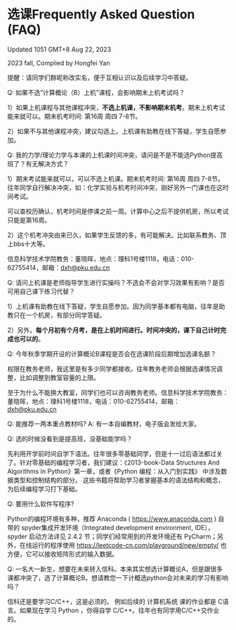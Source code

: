 # 选课Frequently Asked Question (FAQ)

Updated 1051 GMT+8 Aug 22, 2023

2023 fall, Complied by Hongfei Yan

提醒：请同学们群昵称改实名，便于互相认识以及后续学习中答疑。

Q: 如果不选“计算概论（B）上机”课程，会影响期末上机考试吗？

1）如果上机课程与其他课程冲突，**不选上机课，不影响期末机考**。期末上机考试能来就可以。期末机考时间: 第16周 周四 7-8节。

2）如果不与其他课程冲突，建议勾选上。上机课有助教在线下答疑，学生自愿参加。



Q: 我的力学/理论力学与本课的上机课时间冲突，请问是不是不能选Python提高班了？有无解决方式？

1）期末考试能来就可以，可以不选上机课。期末机考时间: 第16周 周四 7-8节。往年同学自行解决冲突，如：化学实验与机考时间冲突，刚好另外一门课也在这时间考试。

可以查校历确认，机考时间是停课之前一周。计算中心之后不提供机房，所以考试只能是第16周。

2）这个机考冲突由来已久，如果学生反馈的多，有可能解决。比如联系教务、顶上bbs十大等。

信息科学技术学院教务：董晓晖，地点：理科1号楼1118，电话：010-62755414，邮箱：[dxh@pku.edu.cn](mailto:dxh@pku.edu.cn)



Q: 请问上机课是老师指导学生进行实操吗？不选会不会对学习效果有影响？是否可用自己课下练习代替？

1）上机课有助教在线下答疑，学生自愿参加。因为同学基本都有电脑，往年是助教只在一个机房，有部分同学答疑。

2）另外，**每个月初有个月考，是在上机时间进行。时间冲突的，课下自己计时完成也可以的**。



Q: 今年秋季学期开设的计算概论B课程是否会在选课阶段后期增加选课名额？

权限在教务老师，我这里是有多少同学都接收。往年教务老师会根据选课情况调整，比如调整到教室容量的上限。

至于为什么不能换大教室，同学们也可以咨询教务老师。信息科学技术学院教务：董晓晖，地点：理科1号楼1118，电话：010-62755414，邮箱：[dxh@pku.edu.cn](mailto:dxh@pku.edu.cn)



Q: 能推荐一两本重点教材吗?  A: 有一本自编教材，电子版会发给大家。



Q: 选的时候没看到是提高班，没基础能学吗？

先利用开学前时间自学下语法。往年很多零基础同学，但是十一过后语法都过关了。针对零基础的编程学习者，我们建议：《2013-book-Data Structures And Algorithms In Python》第一章，或者《Python 编程：从入门到实践》 中涉及数据类型和控制结构的部分。 这些书籍将帮助学习者掌握基本的语法结构和概念，为后续编程学习打下基础。



Q: 要用什么软件写程序?

Python的编程环境有多种，推荐 Anaconda ( https://www.anaconda.com ) ⾃带的 spyder集成开发环境（Integrated development environment, IDE）， spyder 启动⽅法详⻅ 2.4.2 节；同学们经常⽤到的开发环境还有 PyCharm；另外，在线运⾏的程序使⽤ https://leetcode-cn.com/playground/new/empty/ 也⽅便，它可以接收矩阵形式的输⼊数据。



Q: 一名大一新生，想要在未来转入信科。本来其实想选计算概论A，但是跟很多课都冲突了，选了计算概论B。想请教您一下计概选python会对未来的学习有影响吗？

信科还是要学习C/C++，这是必须的。 例如后续的 计算机系统 课的作业都是 C语言。如果现在学习 Python ，你得自学 C/C++。往年也有同学用C/C++交作业的。